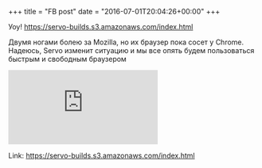 +++
title = "FB post"
date = "2016-07-01T20:04:26+00:00"
+++

Уоу! https://servo-builds.s3.amazonaws.com/index.html

Двумя ногами болею за Mozilla, но их браузер пока сосет у Chrome. Надеюсь, Servo изменит ситуацию и мы все опять будем пользоваться быстрым и свободным браузером

![Phote](https://external.xx.fbcdn.net/safe_image.php?d=AQD_PbKzF8FFHzwE&w=130&h=130&url=https%3A%2F%2Fservo-builds.s3.amazonaws.com%2Fdoge-tiny.png&cfs=1&_nc_hash=AQDvrDnh4yiXh6EJ)


Link: https://servo-builds.s3.amazonaws.com/index.html
